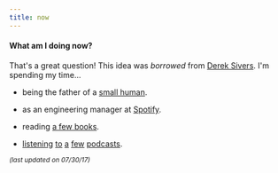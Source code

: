 ```yaml
---
title: now
---
```

#### What am I doing now?

That's a great question! This idea was *borrowed* from [Derek Sivers](https://sivers.org/nowff). I'm spending my time...

* being the father of a [small human](http://lucashokanson.com).

* as an engineering manager at [Spotify](https://www.spotify.com).

* reading [a few books](https://www.goodreads.com/h0ke).

* [listening](http://www.merlinmann.com/roderick) [to](http://zenparentingradio.com/) [a](https://www.showaboutrace.com/) [few](http://5by5.tv/roadwork) [podcasts](http://dobyfriday.com/).

<small>*(last updated on 07/30/17)*</small>
